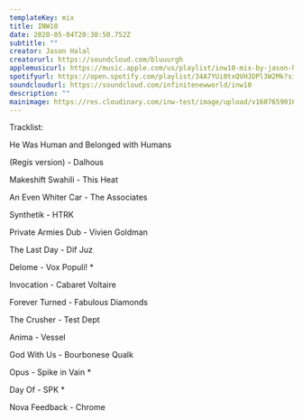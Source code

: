 ```yaml
---
templateKey: mix
title: INW10
date: 2020-05-04T20:30:50.752Z
subtitle: ""
creator: Jason Halal
creatorurl: https://soundcloud.com/bluuurgh
applemusicurl: https://music.apple.com/us/playlist/inw10-mix-by-jason-halal/pl.u-8DdqtoP9xXE
spotifyurl: https://open.spotify.com/playlist/34A7YUi0txQVHJDPl3W2Mk?si=s7HOAPpERr6Uo8rgVJP7UA
soundcloudurl: https://soundcloud.com/infinitenewworld/inw10
description: ""
mainimage: https://res.cloudinary.com/inw-test/image/upload/v1607659016/inw-test-site/inw10.jpg
---
```

Tracklist:

He Was Human and Belonged with Humans

(Regis version) - Dalhous

Makeshift Swahili - This Heat

An Even Whiter Car - The Associates

Synthetik - HTRK

Private Armies Dub - Vivien Goldman

The Last Day - Dif Juz

Delome - Vox Populi! *

Invocation - Cabaret Voltaire

Forever Turned - Fabulous Diamonds

The Crusher - Test Dept

Anima - Vessel

God With Us - Bourbonese Qualk

Opus - Spike in Vain *

Day Of - SPK *

Nova Feedback - Chrome
